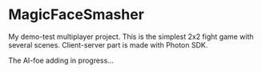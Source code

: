 # MagicFaceSmasher
My demo-test multiplayer project. 
This is the simplest 2x2 fight game with several scenes. Client-server part is made with Photon SDK.

The AI-foe adding in progress...
